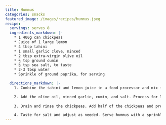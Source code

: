 ```yaml
---
title: Hummus
categories: snacks
featured_image: /images/recipes/hummus.jpeg
recipe:
  servings: serves 8
  ingredients_markdown: |-
    * 1 400g can chickpeas
    * Juice of 1 large lemon
    * 4 tbsp tahini
    * 1 small garlic clove, minced
    * 2 tbsp extra-virgin olive oil
    * ½ tsp ground cumin
    * ½ tsp sea salt, to taste
    * 2-3 tbsp water
    * Sprinkle of ground paprika, for serving

  directions_markdown: |-
    1. Combine the tahini and lemon juice in a food processor and mix for 1 minute. Scrape the sides of the bowl then process for 30 more seconds.

    2. Add the olive oil, minced garlic, cumin, and salt. Process for 30 seconds, scrape down the sides, then process another 30 seconds or until well blended. 
    
    3. Drain and rinse the chickpeas. Add half of the chickpeas and process for 1 minute. Scrape the sides of the bowl, then add remaining chickpeas and process until thick and quite smooth, about 1 to 2 minutes. Gradually add a tbsp water and process, until it reaches the desired consistency.

    4. Taste for salt and adjust as needed. Serve hummus with a sprinkle of paprika. Store in an airtight container and refrigerate for up to one week.
---
```


